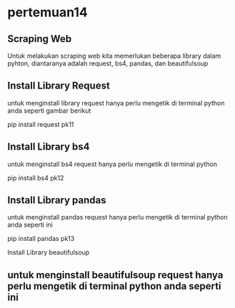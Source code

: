 # pertemuan14
## Scraping Web
Untuk melakukan scraping web kita memerlukan beberapa library dalam pyhton, diantaranya adalah request, bs4, pandas, dan beautifulsoup

## Install Library Request
untuk menginstall library request hanya perlu mengetik di terminal python anda seperti gambar berikut

pip install request
pk11

## Install Library bs4
untuk menginstall bs4 request hanya perlu mengetik di terminal python

pip install bs4
pk12

## Install Library pandas
untuk menginstall pandas request hanya perlu mengetik di terminal python anda seperti ini

pip install pandas
pk13

Install Library beautifulsoup
## untuk menginstall beautifulsoup request hanya perlu mengetik di terminal python anda seperti ini
